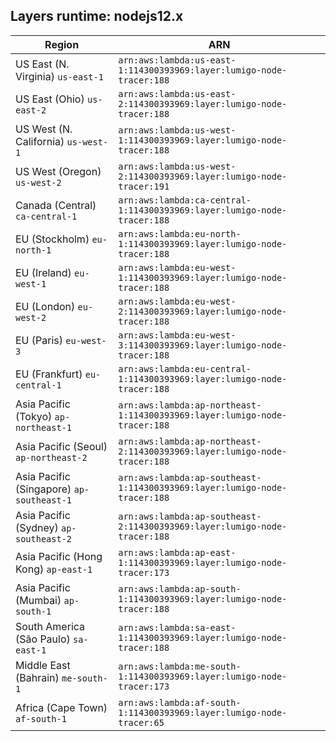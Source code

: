 Layers runtime: nodejs12.x
----
| Region | ARN |
| --- | --- |
|US East (N. Virginia)  `us-east-1`|`arn:aws:lambda:us-east-1:114300393969:layer:lumigo-node-tracer:188`|
|US East (Ohio)  `us-east-2`|`arn:aws:lambda:us-east-2:114300393969:layer:lumigo-node-tracer:188`|
|US West (N. California)  `us-west-1`|`arn:aws:lambda:us-west-1:114300393969:layer:lumigo-node-tracer:188`|
|US West (Oregon)  `us-west-2`|`arn:aws:lambda:us-west-2:114300393969:layer:lumigo-node-tracer:191`|
|Canada (Central)  `ca-central-1`|`arn:aws:lambda:ca-central-1:114300393969:layer:lumigo-node-tracer:188`|
|EU (Stockholm)  `eu-north-1`|`arn:aws:lambda:eu-north-1:114300393969:layer:lumigo-node-tracer:188`|
|EU (Ireland)  `eu-west-1`|`arn:aws:lambda:eu-west-1:114300393969:layer:lumigo-node-tracer:188`|
|EU (London)  `eu-west-2`|`arn:aws:lambda:eu-west-2:114300393969:layer:lumigo-node-tracer:188`|
|EU (Paris)  `eu-west-3`|`arn:aws:lambda:eu-west-3:114300393969:layer:lumigo-node-tracer:188`|
|EU (Frankfurt)  `eu-central-1`|`arn:aws:lambda:eu-central-1:114300393969:layer:lumigo-node-tracer:188`|
|Asia Pacific (Tokyo)  `ap-northeast-1`|`arn:aws:lambda:ap-northeast-1:114300393969:layer:lumigo-node-tracer:188`|
|Asia Pacific (Seoul)  `ap-northeast-2`|`arn:aws:lambda:ap-northeast-2:114300393969:layer:lumigo-node-tracer:188`|
|Asia Pacific (Singapore)  `ap-southeast-1`|`arn:aws:lambda:ap-southeast-1:114300393969:layer:lumigo-node-tracer:188`|
|Asia Pacific (Sydney)  `ap-southeast-2`|`arn:aws:lambda:ap-southeast-2:114300393969:layer:lumigo-node-tracer:188`|
|Asia Pacific (Hong Kong)  `ap-east-1`|`arn:aws:lambda:ap-east-1:114300393969:layer:lumigo-node-tracer:173`|
|Asia Pacific (Mumbai)  `ap-south-1`|`arn:aws:lambda:ap-south-1:114300393969:layer:lumigo-node-tracer:188`|
|South America (São Paulo)  `sa-east-1`|`arn:aws:lambda:sa-east-1:114300393969:layer:lumigo-node-tracer:188`|
|Middle East (Bahrain)  `me-south-1`|`arn:aws:lambda:me-south-1:114300393969:layer:lumigo-node-tracer:173`|
|Africa (Cape Town)  `af-south-1`|`arn:aws:lambda:af-south-1:114300393969:layer:lumigo-node-tracer:65`|
